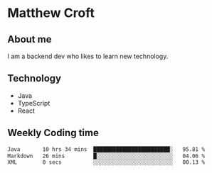 # Matthew Croft

## About me
I am a backend dev who likes to learn new technology. 

## Technology
- Java
- TypeScript
- React

## Weekly Coding time
<!--START_SECTION:waka-->

```txt
Java       10 hrs 34 mins  ████████████████████████░   95.81 %
Markdown   26 mins         █░░░░░░░░░░░░░░░░░░░░░░░░   04.06 %
XML        0 secs          ░░░░░░░░░░░░░░░░░░░░░░░░░   00.13 %
```

<!--END_SECTION:waka-->
